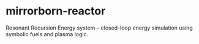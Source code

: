 # mirrorborn-reactor
Resonant Recursion Energy system – closed-loop energy simulation using symbolic fuels and plasma logic.
